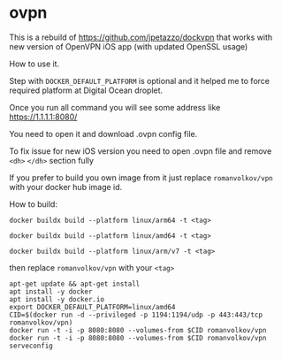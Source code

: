 # ovpn

This is a rebuild of https://github.com/jpetazzo/dockvpn that works with new version of OpenVPN iOS app (with updated OpenSSL usage)


How to use it. 

Step with `DOCKER_DEFAULT_PLATFORM` is optional and it helped me to force required platform at Digital Ocean droplet.


Once you run all command you will see some address like https://1.1.1.1:8080/


You need to open it and download .ovpn config file.


To fix issue for new iOS version you need to open .ovpn file and remove `<dh>` `</dh>` section fully

If you prefer to build you own image from it just replace `romanvolkov/vpn` with your docker hub image id. 

How to build:

`docker buildx build --platform linux/arm64 -t <tag>`


`docker buildx build --platform linux/amd64 -t <tag>`


`docker buildx build --platform linux/arm/v7 -t <tag>`


then replace `romanvolkov/vpn` with your `<tag>` 

```
apt-get update && apt-get install
apt install -y docker
apt install -y docker.io
export DOCKER_DEFAULT_PLATFORM=linux/amd64
CID=$(docker run -d --privileged -p 1194:1194/udp -p 443:443/tcp romanvolkov/vpn)
docker run -t -i -p 8080:8080 --volumes-from $CID romanvolkov/vpn
docker run -t -i -p 8080:8080 --volumes-from $CID romanvolkov/vpn serveconfig
```
